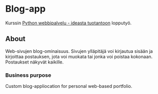 # Blog-app

Kurssin [Python webbipalvelu - ideasta tuotantoon](https://terokarvinen.com/2021/python-web-service-from-idea-to-production/) lopputyö.

## About

Web-sivujen blog-ominaisuus. Sivujen ylläpitäjä voi kirjautua sisään ja kirjoittaa postauksen,
jota voi muokata tai jonka voi poistaa kokonaan. Postaukset näkyvät kaikille.

### Business purpose

Custom blog-appliocation for personal web-based portfolio.

